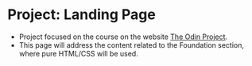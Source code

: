 # Project: Landing Page

- Project focused on the course on the website [The Odin Project](https://www.theodinproject.com).
- This page will address the content related to the Foundation section, where pure HTML/CSS will be used.
